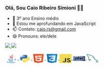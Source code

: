 ### Olá, Sou Caio Ribeiro Simioni 👋😀

- 📘 3º ano Ensino médio
- 🌱 Estou me aprofundando em JavaScript
- 📫 Contato: caio.rs@gmail.com
- 😄 Pronouns: ele/dele

 <div>
  <a href="https://github.com/caiosimioni">
  <img height="180em" src="https://github-readme-stats.vercel.app/api?username=caiosimioni&show_icons=true&theme=tokyonight&include_all_commits=true&count_private=true"/>
  <img height="180em" src="https://github-readme-stats.vercel.app/api/top-langs/?username=caiosimioni&layout=compact&langs_count=7&theme=tokyonight"/>
</div>
  

<div style="display: inline_block"><br>
  <i class="devicon-java-plain-wordmark"></i>
  <img align="center" alt="Caio-Java" height="30" width="40" src="https://raw.githubusercontent.com/devicons/devicon/master/icons/java/java-original.svg">
  <img align="center" alt="Caio-Python" height="30" width="40" src="https://github.com/devicons/devicon/raw/master/icons/python/python-original.svg">
  <img align="center" alt="Caio-HTML" height="30" width="40" src="https://github.com/devicons/devicon/raw/master/icons/html5/html5-original.svg">
  <img align="center" alt="Caio-CSS" height="30" width="40" src="https://raw.githubusercontent.com/devicons/devicon/master/icons/css3/css3-original.svg">
  <img align="center" alt="Caio-JS" height="30" width="40" src="https://github.com/devicons/devicon/raw/master/icons/javascript/javascript-original.svg">
  <img align="center" alt="Caio-PHP" height="30" width="40" src="https://raw.githubusercontent.com/devicons/devicon/master/icons/php/php-original.svg">
  <img align="center" alt="Caio-MySQL" height="30" width="40" src="https://github.com/devicons/devicon/raw/master/icons/mysql/mysql-original.svg">
</div>
  
  ##
 
<div>

</div>
